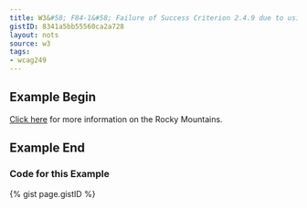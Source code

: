 ```yaml
---
title: W3&#58; F84-1&#58; Failure of Success Criterion 2.4.9 due to using a non-specific link such as "click here" or "more" without a mechanism to change the link text to specific text.
gistID: 8341a5bb55560ca2a728
layout: nots
source: w3
tags:
- wcag249
---
```


<h2 aria-describedby="{{ page.gistID }}">Example Begin</h2>
<div class="rendered-not">
<a href="file110.htm">Click here</a> for more information on the Rocky Mountains.
</div> <!-- rendered-not -->

<h2 aria-describedby="{{ page.gistID }}">Example End</h2>

<h3 aria-describedby="{{ page.gistID }}">Code for this Example</h3>
{% gist page.gistID %}